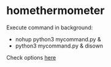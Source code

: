 # homethermometer

Execute command in background:
- nohup python3 mycommand.py &
- python3 mycommand.py & disown
  
Check options [here](https://www.makeuseof.com/run-linux-commands-in-background/) 